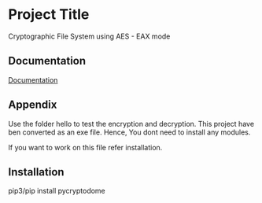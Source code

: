 
# Project Title

Cryptographic File System using AES - EAX mode



## Documentation

[Documentation](https://github.com/Harish-Arun/AES_EAX/blob/main/OS_mini_project.pdf)


## Appendix

Use the folder hello to test the encryption and decryption. This project have ben converted as an exe file. Hence, You dont need to install any modules.

If you want to work on this file refer installation.


## Installation

pip3/pip install pycryptodome

```bash

```
    